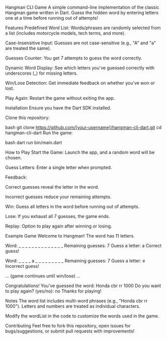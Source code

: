 Hangman CLI Game
A simple command-line implementation of the classic Hangman game written in Dart. Guess the hidden word by entering letters one at a time before running out of attempts!

Features
Predefined Word List: Words/phrases are randomly selected from a list (includes motorcycle models, tech terms, and more).

Case-Insensitive Input: Guesses are not case-sensitive (e.g., "A" and "a" are treated the same).

Guesses Counter: You get 7 attempts to guess the word correctly.

Dynamic Word Display: See which letters you've guessed correctly with underscores (_) for missing letters.

Win/Lose Detection: Get immediate feedback on whether you've won or lost.

Play Again: Restart the game without exiting the app.

Installation
Ensure you have the Dart SDK installed.

Clone this repository:

bash
git clone https://github.com/[your-username]/hangman-cli-dart.git
cd hangman-cli-dart
Run the game:

bash
dart run bin/main.dart

How to Play
Start the Game: Launch the app, and a random word will be chosen.

Guess Letters: Enter a single letter when prompted.

Feedback:

Correct guesses reveal the letter in the word.

Incorrect guesses reduce your remaining attempts.

Win: Guess all letters in the word before running out of attempts.

Lose: If you exhaust all 7 guesses, the game ends.

Replay: Option to play again after winning or losing.

Example Game
Welcome to Hangman!
The word has 11 letters.

Word: _ _ _ _ _   _ _ _   _ _   _ _ _ _
Remaining guesses: 7
Guess a letter: a
Correct guess!

Word: _ _ _ _ a   _ _ _   _ _   _ _ _ _
Remaining guesses: 7
Guess a letter: e
Incorrect guess!

... (game continues until win/lose) ...

Congratulations! You've guessed the word: Honda cbr rr 1000
Do you want to play again? (yes/no): no
Thanks for playing!

Notes
The word list includes multi-word phrases (e.g., "Honda cbr rr 1000"). Letters and numbers are treated as individual characters.

Modify the wordList in the code to customize the words used in the game.

Contributing
Feel free to fork this repository, open issues for bugs/suggestions, or submit pull requests with improvements!
